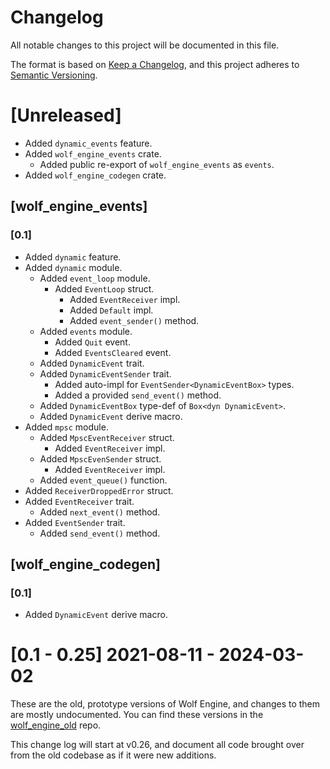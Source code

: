 # Changelog

All notable changes to this project will be documented in this file.

The format is based on [Keep a Changelog](https://keepachangelog.com/en/1.1.0/),
and this project adheres to [Semantic Versioning](https://semver.org/spec/v2.0.0.html).

# [Unreleased]

- Added `dynamic_events` feature.
- Added `wolf_engine_events` crate.
  - Added public re-export of `wolf_engine_events` as `events`.
- Added `wolf_engine_codegen` crate.

## [wolf_engine_events]

### [0.1]

- Added `dynamic` feature.
- Added `dynamic` module.
  - Added `event_loop` module.
    - Added `EventLoop` struct.
      - Added `EventReceiver` impl.
      - Added `Default` impl.
      - Added `event_sender()` method.
  - Added `events` module.
    - Added `Quit` event.
    - Added `EventsCleared` event.
  - Added `DynamicEvent` trait.
  - Added `DynamicEventSender` trait.
    - Added auto-impl for `EventSender<DynamicEventBox>` types.
    - Added a provided `send_event()` method.
  - Added `DynamicEventBox` type-def of `Box<dyn DynamicEvent>`.
  - Added `DynamicEvent` derive macro.
- Added `mpsc` module.
  - Added `MpscEventReceiver` struct.
    - Added `EventReceiver` impl.
  - Added `MpscEvenSender` struct. 
    - Added `EventReceiver` impl.
  - Added `event_queue()` function.
- Added `ReceiverDroppedError` struct.
- Added `EventReceiver` trait.
  - Added `next_event()` method.
- Added `EventSender` trait.
  - Added `send_event()` method.

## [wolf_engine_codegen]

### [0.1]

- Added `DynamicEvent` derive macro.

# [0.1 - 0.25] 2021-08-11 - 2024-03-02

These are the old, prototype versions of Wolf Engine, and changes to them
are mostly undocumented.  You can find these versions in the
[wolf_engine_old](https://github.com/AlexiWolf/wolf_engine_old) repo.

This change log will start at v0.26, and document all code brought over from
the old codebase as if it were new additions.
